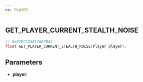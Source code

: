 ```yaml
---
ns: PLAYER
---
```

## GET_PLAYER_CURRENT_STEALTH_NOISE

```c
// 0xD7ECC25E176ECBA5
float GET_PLAYER_CURRENT_STEALTH_NOISE(Player player);
```

## Parameters
* **player**:
